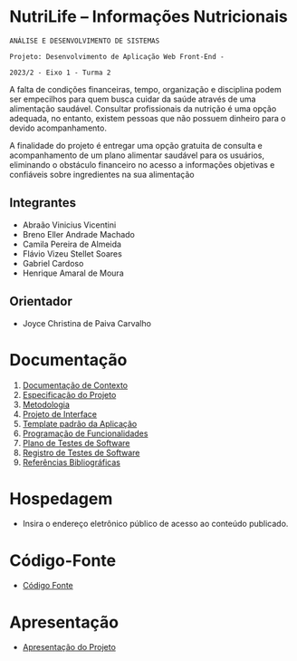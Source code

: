 # NutriLife – Informações Nutricionais

`ANÁLISE E DESENVOLVIMENTO DE SISTEMAS`

`Projeto: Desenvolvimento de Aplicação Web Front-End - `

`2023/2 - Eixo 1 - Turma 2`

A falta de condições financeiras, tempo, organização e disciplina podem ser empecilhos para quem busca cuidar da saúde através de uma alimentação saudável. Consultar profissionais da nutrição é uma opção adequada, no entanto, existem pessoas que não possuem dinheiro para o devido acompanhamento. 

A finalidade do projeto é entregar uma opção gratuita de consulta e acompanhamento de um plano alimentar saudável para os usuários, eliminando o obstáculo financeiro no acesso a informações objetivas e confiáveis sobre ingredientes na sua alimentação 

## Integrantes

* Abraão Vinicius Vicentini
* Breno Eller Andrade Machado
* Camila Pereira de Almeida
* Flávio Vizeu Stellet Soares
* Gabriel Cardoso
* Henrique Amaral de Moura

## Orientador

* Joyce Christina de Paiva Carvalho

# Documentação

<ol>
<li><a href="documentos/01-Documentação de Contexto.md"> Documentação de Contexto</a></li>
<li><a href="documentos/02-Especificação do Projeto.md"> Especificação do Projeto</a></li>
<li><a href="documentos/03-Metodologia.md"> Metodologia</a></li>
<li><a href="documentos/04-Projeto de Interface.md"> Projeto de Interface</a></li>
<li><a href="documentos/05-Template padrão da Aplicação.md"> Template padrão da Aplicação</a></li>
<li><a href="documentos/06-Programação de Funcionalidades.md"> Programação de Funcionalidades</a></li>
<li><a href="documentos/07-Plano de Testes de Software.md"> Plano de Testes de Software</a></li>
<li><a href="documentos/08-Registro de Testes de Software.md"> Registro de Testes de Software</a></li>
<li><a href="documentos/09-Referências.md"> Referências Bibliográficas</a></li>
</ol>

# Hospedagem

* Insira o endereço eletrônico público de acesso ao conteúdo publicado. 

# Código-Fonte

* <a href="codigo-fonte/README.md">Código Fonte</a>

# Apresentação

* <a href="apresentacao/README.md">Apresentação do Projeto</a>
